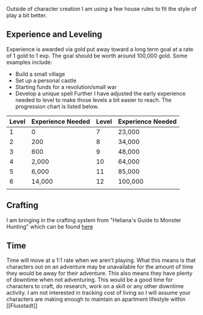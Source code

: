 Outside of character creation I am using a few house rules to fit the style of play a bit better. 

## Experience and Leveling
Experience is awarded via gold put away toward a long term goal at a rate of 1 gold to 1 exp. The goal should be worth around 100,000 gold. Some examples include:
- Build a small village
- Set up a personal castle
- Starting funds for a revolution/small war
- Develop a unique spell
Further I have adjusted the early experience needed to level to make those levels a bit easier to reach. The progression chart is listed below. 

| Level | Experience Needed | Level | Experience Needed |
| ----- | ----------------- | ----- | ----------------- |
| 1     | 0                 | 7     | 23,000            |
| 2     | 200               | 8     | 34,000            |
| 3     | 600               | 9     | 48,000            |
| 4     | 2,000             | 10    | 64,000            |
| 5     | 6,000             | 11    | 85,000            |
| 6     | 14,000            | 12    | 100,000           |
|       |                   |       |                   |

## Crafting
I am bringing in the crafting system from "Heliana's Guide to Monster Hunting" which can be found [here](https://drive.google.com/file/d/1yxih44fJhj7vICSmO3goOqRR0Yi7QaWB/view)

## Time
Time will move at a 1:1 rate when we aren't playing. What this means is that characters out on an adventure may be unavailable for the amount of time they would be away for their adventure. This also means they have plenty of downtime when not adventuring. This would be a good time for characters to craft, do research, work on a skill or any other downtime activity. I am not interested in tracking cost of living so I will assume your characters are making enough to maintain an apartment lifestyle within [[Flusstadt]]
